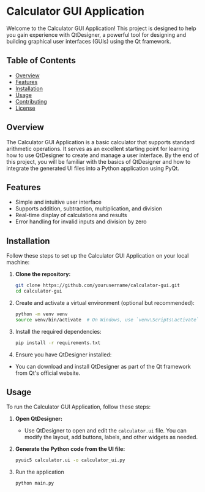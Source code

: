 # Calculator GUI Application

Welcome to the Calculator GUI Application! This project is designed to help you gain experience with QtDesigner, a powerful tool for designing and building graphical user interfaces (GUIs) using the Qt framework.

## Table of Contents
- [Overview](#overview)
- [Features](#features)
- [Installation](#installation)
- [Usage](#usage)
- [Contributing](#contributing)
- [License](#license)

## Overview
The Calculator GUI Application is a basic calculator that supports standard arithmetic operations. It serves as an excellent starting point for learning how to use QtDesigner to create and manage a user interface. By the end of this project, you will be familiar with the basics of QtDesigner and how to integrate the generated UI files into a Python application using PyQt.

## Features
- Simple and intuitive user interface
- Supports addition, subtraction, multiplication, and division
- Real-time display of calculations and results
- Error handling for invalid inputs and division by zero

## Installation
Follow these steps to set up the Calculator GUI Application on your local machine:

1. **Clone the repository:**
   ```bash
   git clone https://github.com/yourusername/calculator-gui.git
   cd calculator-gui

2. Create and activate a virtual environment (optional but recommended):
   ```bash
   python -m venv venv
   source venv/bin/activate  # On Windows, use `venv\Scripts\activate`

3. Install the required dependencies:
   ```bash
   pip install -r requirements.txt

4. Ensure you have QtDesigner installed:
- You can download and install QtDesigner as part of the Qt framework from Qt's official website.

## Usage
To run the Calculator GUI Application, follow these steps:

1. **Open QtDesigner:**
   - Use QtDesigner to open and edit the `calculator.ui` file. You can modify the layout, add buttons, labels, and other widgets as needed.

2. **Generate the Python code from the UI file:**
   ```bash
   pyuic5 calculator.ui -o calculator_ui.py

3. Run the application
   ```bash
   python main.py



